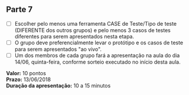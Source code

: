 ## Parte 7

- [ ] Escolher pelo menos uma ferramenta CASE de Teste/Tipo de teste (DIFERENTE dos outros grupos) e pelo menos 3 casos de testes diferentes para serem apresentados nesta etapa.
- [ ] O grupo deve preferencialmente levar o protótipo e os casos de teste para serem apresentados "ao vivo".
- [ ] Um dos membros de cada grupo fará a apresentação na aula do dia 14/06, quinta-feira, conforme sorteio executado no início desta aula.

**Valor:** 10 pontos  
**Prazo:** 13/06/2018  
**Duração da apresentação:** 10 a 15 minutos  
